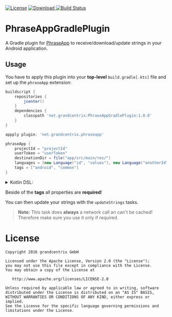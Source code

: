 [![License](https://img.shields.io/badge/License-Apache%202.0-blue.svg)](LICENSE)
[![Download](https://api.bintray.com/packages/grandcentrix/maven/PhraseAppGradlePlugin/images/download.svg) ](https://bintray.com/grandcentrix/maven/PhraseAppGradlePlugin/_latestVersion)
[![Build Status](https://travis-ci.org/grandcentrix/PhraseAppGradlePlugin.svg?branch=master)](https://travis-ci.org/grandcentrix/PhraseAppGradlePlugin)

# PhraseAppGradlePlugin
A Gradle plugin for [PhraseApp](phraseapp.com) to receive/download/update strings
in your Android application.

## Usage
You have to apply this plugin into your **top-level** `build.gradle[.kts]` file and 
set up the `phraseApp` extension:
```groovy
buildscript {
    repositories {
        jcenter()
    }
    dependencies {
        classpath 'net.grandcentrix:PhraseAppGradlePlugin:1.0.0'
    }
}

appply plugin: 'net.grandcentrix.phraseapp'

phraseApp {
    projectId = "projectId"
    userToken = "userToken"
    destinationDir = file("app/src/main/res/")
    languages = [new Language("id", "values"), new Language("anotherId", "values-en")]
    tags = ["android", "common"]
}
```

<details>
<summary>Kotlin DSL:</summary>
   
```kotlin
buildscript {
    repositories {
        jcenter()
    }
    dependencies {
        classpath("net.grandcentrix:PhraseAppGradlePlugin:1.0.0")
    }
}
    
appply(plugin = "net.grandcentrix.phraseapp")
    
phraseApp {
    projectId.set("projectId")
    userToken.set("userToken")
    destinationDir.set(file("app/src/main/res/"))
    languages.set(listOf(Language("id", "values"), Language("anotherId", "values-en")))
    tags.set(listOf("android", "common"))
}
```

</details>

Beside of the **tags** all properties are **required**!

You can then update your strings with the `updateStrings` tasks.

> **Note:** This task does **always** a network call an can't be cached! 
            Therefore make sure you use it only if required. 


# License

```
Copyright 2016 grandcentrix GmbH

Licensed under the Apache License, Version 2.0 (the "License");
you may not use this file except in compliance with the License.
You may obtain a copy of the License at

   http://www.apache.org/licenses/LICENSE-2.0

Unless required by applicable law or agreed to in writing, software
distributed under the License is distributed on an "AS IS" BASIS,
WITHOUT WARRANTIES OR CONDITIONS OF ANY KIND, either express or implied.
See the License for the specific language governing permissions and
limitations under the License.
```
